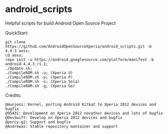 android_scripts
===============

Helpful scripts for build Android Open Source Project

QuickStart:

    git clone https://github.com/AndroidOpenSourceXperia/android_scripts.git -b 4.4.3 aosx;
    cd aosx;
    repo init -u https://android.googlesource.com/platform/manifest -b android-4.4.3_r1.1;
    ./Update.sh;
    ./CompileROM.sh -u; (Xperia U)
    ./CompileROM.sh -p; (Xperia P)   
    ./CompileROM.sh -s; (Xperia Sola)
    ./CompileROM.sh -g; (Xperia Go) 
    
Credits:
    
    @munjeni: Kernel, porting Android Kitkat to Xperia 2012 devices and bugfix
    @95A31: Development on Xperia 2012 novathor devices and lots of bugfix
    @DevSwift: Develop on Xperia 2012 devices and bugfix
    @percy-g2: Support and bugfix
    @Andrewas: Stable repository mantainer and support
